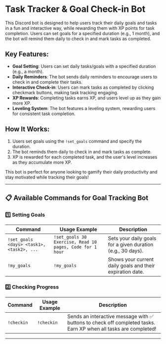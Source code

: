 # Task Tracker & Goal Check-in Bot

This Discord bot is designed to help users track their daily goals and tasks in a fun and interactive way, while rewarding them with XP points for task completion. Users can set goals for a specified duration (e.g., 1 month), and the bot will remind them daily to check in and mark tasks as completed.

## Key Features:
- **Goal Setting**: Users can set daily tasks/goals with a specified duration (e.g., a month).
- **Daily Reminders**: The bot sends daily reminders to encourage users to check in and complete their tasks.
- **Interactive Check-in**: Users can mark tasks as completed by clicking checkmark buttons, making task tracking engaging.
- **XP Rewards**: Completing tasks earns XP, and users level up as they gain more XP.
- **Leveling System**: The bot features a leveling system, rewarding users for consistent task completion.

## How It Works:
1. Users set goals using the `!set_goals` command and specify the duration.
2. The bot reminds them daily to check in and mark tasks as complete.
3. XP is rewarded for each completed task, and the user's level increases as they accumulate more XP.

This bot is perfect for anyone looking to gamify their daily productivity and stay motivated while tracking their goals!

----------------------------------------------------------------------------------------------------------------------------------------------

## 📋 Available Commands for Goal Tracking Bot

### 1️⃣ **Setting Goals**
| Command | Usage Example | Description |
|---------|---------------|-------------|
| `!set_goals <days> <task1>, <task2>, ...` | `!set_goals 30 Exercise, Read 10 pages, Code for 1 hour` | Sets your daily goals for a given duration (e.g., 30 days). |
| `!my_goals` | `!my_goals` | Shows your current daily goals and their expiration date. |

### 2️⃣ **Checking Progress**
| Command | Usage Example | Description |
|---------|---------------|-------------|
| `!checkin` | `!checkin` | Sends an interactive message with ✅ buttons to check off completed tasks. Earn XP when all tasks are completed! |

-----------------------------------------------------------------------------------------------------------------------------------------------

